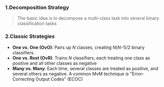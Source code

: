 ### 1.Decomposition Strategy

>The basic idea is to decompose a multi-class task into several binary classification tasks

### 2.Classic Strategies

* **One vs. One (OvO)**: Pairs up _N_ classes, creating _N_(_N_-1)/2 binary classifiers. 
* **One vs. Rest (OvR)**: Trains _N_ classifiers, each treating one class as positive and all other classes as negative
* **Many vs. Many**: Each time, several classes are treated as positive, and several others as negative. A common MvM technique is "Error-Correcting Output Codes" (ECOC)
